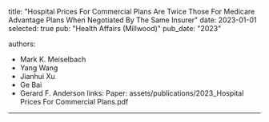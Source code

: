 title: "Hospital Prices For Commercial Plans Are Twice Those For Medicare Advantage Plans When Negotiated By The Same Insurer"
date: 2023-01-01
selected: true
pub: "Health Affairs (Millwood)"
pub_date: "2023"

authors:
  - Mark K. Meiselbach
  - Yang Wang
  - Jianhui Xu
  - Ge Bai
  - Gerard F. Anderson
links:
  Paper: assets/publications/2023_Hospital Prices For Commercial Plans.pdf
---
